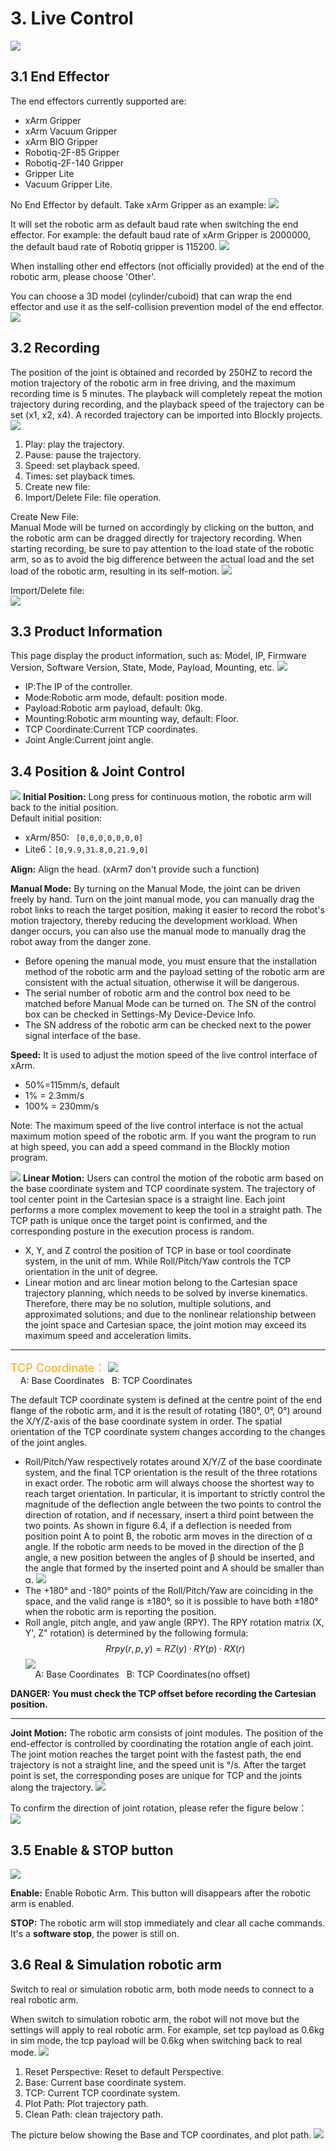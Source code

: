 # 3. Live Control
![](assets/live_control.png)

## 3.1 End Effector
The end effectors currently supported are: 
* xArm Gripper
* xArm Vacuum Gripper
* xArm BIO Gripper
* Robotiq-2F-85 Gripper
* Robotiq-2F-140 Gripper
* Gripper Lite
* Vacuum Gripper Lite.
  
No End Effector by default.
Take xArm Gripper as an example:
![](assets/xarm_gripper.png)

It will set the robotic arm as default baud rate when switching the end effector. For example: the default baud rate of xArm Gripper is 2000000, the default baud rate of Robotiq gripper is 115200.
![](assets/baudrate.png)

When installing other end effectors (not officially provided) at the end of the robotic arm, please choose 'Other'.  

You can choose a 3D model (cylinder/cuboid) that can wrap the end effector and use it as the self-collision prevention model of the end effector.
![](assets/cylinder.png)


## 3.2 Recording
The position of the joint is obtained and recorded by 250HZ to record the motion trajectory of the robotic arm in free driving, and the maximum recording time is 5 minutes. The playback will completely repeat the motion trajectory during recording, and the playback speed of the trajectory can be set (x1, x2, x4). A recorded trajectory can be imported into Blockly projects.
![](assets/recording.png)
1. Play: play the trajectory.
2. Pause: pause the trajectory.
3. Speed: set playback speed.
4. Times: set playback times.
5. Create new file: 
6. Import/Delete File: file operation.

Create New File:  
Manual Mode will be turned on accordingly by clicking on the button, and the robotic arm can be dragged directly for trajectory recording. When starting recording, be sure to pay attention to the load state of the robotic arm, so as to avoid the big difference between the actual load and the set load of the robotic arm, resulting in its self-motion.
![](assets/create_traj.jpg)

Import/Delete file:  
![](assets/import_traj.png)

## 3.3 Product Information
This page display the product information, such as: Model, IP, Firmware Version, Software Version, State, Mode, Payload, Mounting, etc.
![](assets/product_info.png)
* IP:The IP of the controller.
* Mode:Robotic arm mode, default: position mode.
* Payload:Robotic arm payload, default: 0kg.
* Mounting:Robotic arm mounting way, default: Floor.
* TCP Coordinate:Current TCP coordinates.
* Joint Angle:Current joint angle.

## 3.4 Position & Joint Control
![](assets/initial_pos.png)
**Initial Position:** Long press for continuous motion, the robotic arm will back to the initial position.   
Default initial position:  
* xArm/850: ``` [0,0,0,0,0,0,0]```   
* Lite6：```[0,9.9,31.8,0,21.9,0]```  
  
**Align:** Align the head. (xArm7 don't provide such a function)  

**Manual Mode:** By turning on the Manual Mode, the joint can be driven freely by hand. 
Turn on the joint manual mode, you can manually drag the robot links to reach the target position, making it easier to record the robot's motion trajectory, thereby reducing the development workload. When danger occurs, you can also use the manual mode to manually drag the robot away from the danger zone.
* Before opening the manual mode, you must ensure that the installation method of the robotic arm and the payload setting of the robotic arm are consistent with the actual situation, otherwise it will be dangerous.
* The serial number of robotic arm and the control box need to be matched before Manual Mode can be turned on. The SN of the control box can be checked in Settings-My Device-Device Info. 
* The SN address of the robotic arm can be checked next to the power signal interface of the base.

**Speed:** It is used to adjust the motion speed of the live control interface of xArm.  
* 50%=115mm/s, default
* 1% = 2.3mm/s
* 100% = 230mm/s  

Note: The maximum speed of the live control interface is not the actual maximum motion speed of the robotic arm. If you want the program to run at high speed, you can add a speed command in the Blockly motion program.

![](assets/linear_motion.png)
**Linear Motion:** Users can control the motion of the robotic arm based on the base coordinate system and TCP coordinate system. The trajectory of tool center point in the Cartesian space is a straight line. Each joint performs a more complex movement to keep the tool in a straight path. The TCP path is unique once the target point is confirmed, and the corresponding posture in the execution process is random. 
* X, Y, and Z control the position of TCP in base or tool coordinate system, in the unit of mm. While Roll/Pitch/Yaw controls the TCP orientation in the unit of degree.
* Linear motion and arc linear motion belong to the Cartesian space trajectory planning, which needs to be solved by inverse kinematics. Therefore, there may be no solution, multiple solutions, and approximated solutions; and due to the nonlinear relationship between the joint space and Cartesian space, the joint motion may exceed its maximum speed and acceleration limits. 

***
<font color=Orange size=4>TCP Coordinate：</font>
![](assets/tcp_coor_cn.png)  
&nbsp;&nbsp;&nbsp;&nbsp;A: Base Coordinates&nbsp;&nbsp;&nbsp;B: TCP Coordinates

The default TCP coordinate system is defined at the centre point of the end flange of the robotic arm, and it is the result of rotating (180°, 0°, 0°) around the X/Y/Z-axis of the base coordinate system in order. The spatial orientation of the TCP coordinate system changes according to the changes of the joint angles.
* Roll/Pitch/Yaw respectively rotates around X/Y/Z of the base coordinate system, and the final TCP orientation is the result of the three rotations in exact order. The robotic arm will always choose the shortest way to reach target orientation. In particular, it is important to strictly control the magnitude of the deflection angle between the two points to control the direction of rotation, and if necessary, insert a third point between the two points. As shown in figure 6.4, if a deflection is needed from position point A to point B, the robotic arm moves in the direction of α angle.  If the robotic arm needs to be moved in the direction of the β angle, a new position between the angles of β should be inserted, and the angle that formed by the inserted point and A should be smaller than α. 
![](assets/rpy_1.png)
* The +180° and -180° points of the Roll/Pitch/Yaw are coinciding in the space, and the valid range is ±180°, so it is possible to have both ±180° when the robotic arm is reporting the position.
* Roll angle, pitch angle, and yaw angle (RPY). The RPY rotation matrix (X, Y', Z" rotation) is determined by the following formula:
$$
Rrpy ( r, p,y) = R Z (y ) · R Y (p ) · R X ( r )
$$ 
![](assets/rpy_2.png)    
&nbsp;&nbsp;&nbsp;&nbsp;A: Base Coordinates&nbsp;&nbsp;&nbsp;B: TCP Coordinates(no offset)

**DANGER: You must check the TCP offset before recording the Cartesian position.**
***

**Joint Motion:** The robotic arm consists of joint modules. The position of the end-effector is controlled by coordinating the rotation angle of each joint.   
The joint motion reaches the target point with the fastest path, the end trajectory is not a straight line, and the speed unit is °/s. After the target point is set, the corresponding poses are unique for TCP and the joints along the trajectory.
![](assets/joint_motion.png)

To confirm the direction of joint rotation, please refer the figure below：   
![](assets/joint_direction.png)


## 3.5 Enable & STOP button
![](assets/enable_stop.png)

**Enable:** Enable Robotic Arm. This button will disappears after the robotic arm is enabled.  

**STOP:** The robotic arm will stop immediately and clear all cache commands. It's a **software stop**, the power is still on.

## 3.6 Real & Simulation robotic arm
Switch to real or simulation robotic arm, both mode needs to connect to a real robotic arm.  

When switch to simulation robotic arm, the robot will not move but the settings will apply to real robotic arm.
For example, set tcp payload as 0.6kg in sim mode, the tcp payload will be 0.6kg when switching back to real mode.
![](assets/simrobot.png)

1. Reset Perspective: Reset to default Perspective.
2. Base: Current base coordinate system.
3. TCP: Current TCP coordinate system.
4. Plot Path: Plot trajectory path.
5. Clean Path: clean trajectory path.

The picture below showing the Base and TCP coordinates, and plot path.
![](assets/plotpath.png)


